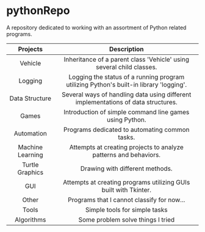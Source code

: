 # pythonRepo
A repository dedicated to working with an assortment of Python related programs.

| Projects | Description |
| :---: | :---: |
| Vehicle| Inheritance of a parent class 'Vehicle' using several child classes. |
| Logging| Logging the status of a running program utilizing Python's built-in library 'logging'. |
| Data Structure | Several ways of handling data using different implementations of data structures. |
| Games | Introduction of simple command line games using Python. |
| Automation | Programs dedicated to automating common tasks. |
| Machine Learning | Attempts at creating projects to analyze patterns and behaviors. |
| Turtle Graphics | Drawing with different methods. |
| GUI | Attempts at creating programs utilizing GUIs built with Tkinter. |
| Other | Programs that I cannot classify for now... |
| Tools | Simple tools for simple tasks | 
| Algorithms | Some problem solve things I tried |



